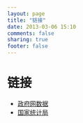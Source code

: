 ```yaml
---
layout: page
title: "链接"
date: 2013-03-06 15:10
comments: false
sharing: true
footer: false
---
```



# 链接

 * [政府网数据](http://www.gov.cn/shuju/index.htm)
 * [国家统计局](http://www.stats.gov.cn)
 

